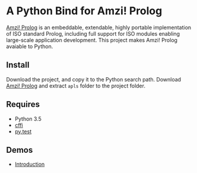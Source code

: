 # A Python Bind for Amzi! Prolog

[Amzi! Prolog](https://github.com/AmziLS/apls) is an embeddable, extendable, highly portable implementation of ISO standard Prolog, including full support for ISO modules enabling large-scale application development. This project makes Amzi! Prolog avaiable to Python.

## Install

Download the project, and copy it to the Python search path. Download [Amzi! Prolog](https://github.com/AmziLS/distribution/blob/master/amzi_apls_win64_10-0-05.zip) and extract `apls` folder to the project folder.


## Requires

* Python 3.5
* [cffi](http://cffi.readthedocs.io/en/latest/)
* [py.test](http://doc.pytest.org/en/latest/)

## Demos

* [Introduction](notebooks/pyamzi_demo.ipynb)
